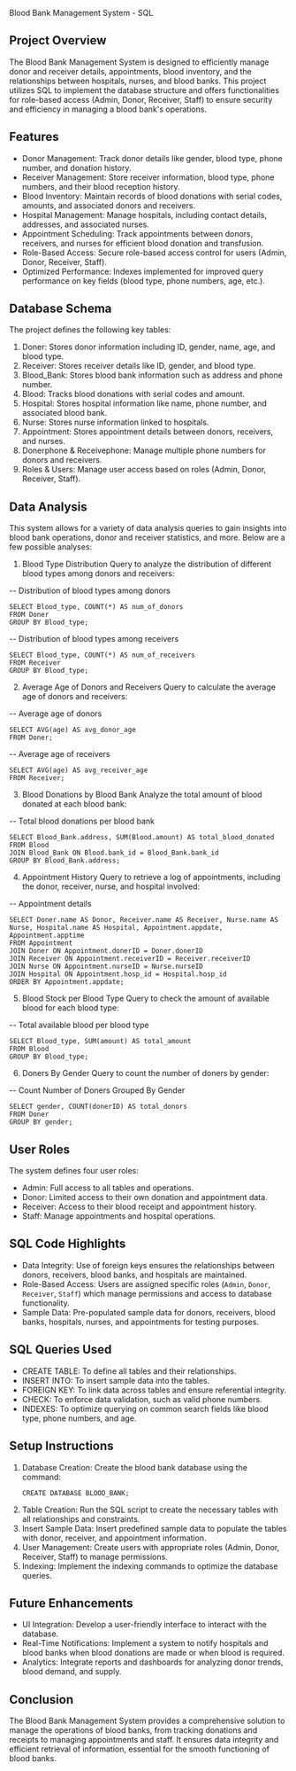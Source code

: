 Blood Bank Management System - SQL

## Project Overview
The Blood Bank Management System is designed to efficiently manage donor and receiver details, appointments, blood inventory, and the relationships between hospitals, nurses, and blood banks. This project utilizes SQL to implement the database structure and offers functionalities for role-based access (Admin, Donor, Receiver, Staff) to ensure security and efficiency in managing a blood bank's operations.

## Features
- Donor Management: Track donor details like gender, blood type, phone number, and donation history.
- Receiver Management: Store receiver information, blood type, phone numbers, and their blood reception history.
- Blood Inventory: Maintain records of blood donations with serial codes, amounts, and associated donors and receivers.
- Hospital Management: Manage hospitals, including contact details, addresses, and associated nurses.
- Appointment Scheduling: Track appointments between donors, receivers, and nurses for efficient blood donation and transfusion.
- Role-Based Access: Secure role-based access control for users (Admin, Donor, Receiver, Staff).
- Optimized Performance: Indexes implemented for improved query performance on key fields (blood type, phone numbers, age, etc.).

## Database Schema
The project defines the following key tables:
1. Doner: Stores donor information including ID, gender, name, age, and blood type.
2. Receiver: Stores receiver details like ID, gender, and blood type.
3. Blood_Bank: Stores blood bank information such as address and phone number.
4. Blood: Tracks blood donations with serial codes and amount.
5. Hospital: Stores hospital information like name, phone number, and associated blood bank.
6. Nurse: Stores nurse information linked to hospitals.
7. Appointment: Stores appointment details between donors, receivers, and nurses.
8. Donerphone & Receivephone: Manage multiple phone numbers for donors and receivers.
9. Roles & Users: Manage user access based on roles (Admin, Donor, Receiver, Staff).

## Data Analysis

This system allows for a variety of data analysis queries to gain insights into blood bank operations, donor and receiver statistics, and more. Below are a few possible analyses:

1. Blood Type Distribution
Query to analyze the distribution of different blood types among donors and receivers:

-- Distribution of blood types among donors
 ```
SELECT Blood_type, COUNT(*) AS num_of_donors
FROM Doner
GROUP BY Blood_type;
 ```

-- Distribution of blood types among receivers
 ```
SELECT Blood_type, COUNT(*) AS num_of_receivers
FROM Receiver
GROUP BY Blood_type;
 ```

2. Average Age of Donors and Receivers
Query to calculate the average age of donors and receivers:

-- Average age of donors
 ```
SELECT AVG(age) AS avg_donor_age
FROM Doner;
 ```

-- Average age of receivers
 ```
SELECT AVG(age) AS avg_receiver_age
FROM Receiver;
 ```

3. Blood Donations by Blood Bank
Analyze the total amount of blood donated at each blood bank:

-- Total blood donations per blood bank
 ```
SELECT Blood_Bank.address, SUM(Blood.amount) AS total_blood_donated
FROM Blood
JOIN Blood_Bank ON Blood.bank_id = Blood_Bank.bank_id
GROUP BY Blood_Bank.address;
 ```

4. Appointment History
Query to retrieve a log of appointments, including the donor, receiver, nurse, and hospital involved:

-- Appointment details
 ```
SELECT Doner.name AS Donor, Receiver.name AS Receiver, Nurse.name AS Nurse, Hospital.name AS Hospital, Appointment.appdate, Appointment.apptime
FROM Appointment
JOIN Doner ON Appointment.donerID = Doner.donerID
JOIN Receiver ON Appointment.receiverID = Receiver.receiverID
JOIN Nurse ON Appointment.nurseID = Nurse.nurseID
JOIN Hospital ON Appointment.hosp_id = Hospital.hosp_id
ORDER BY Appointment.appdate;
 ```

5. Blood Stock per Blood Type
Query to check the amount of available blood for each blood type:

-- Total available blood per blood type
 ```
SELECT Blood_type, SUM(amount) AS total_amount
FROM Blood
GROUP BY Blood_type;
```

6.  Doners By Gender
Query to count the number of doners by gender:

-- Count Number of Doners Grouped By Gender
```
SELECT gender, COUNT(donerID) AS total_donors
FROM Doner
GROUP BY gender;
```

## User Roles

The system defines four user roles:
- Admin: Full access to all tables and operations.
- Donor: Limited access to their own donation and appointment data.
- Receiver: Access to their blood receipt and appointment history.
- Staff: Manage appointments and hospital operations.

## SQL Code Highlights
- Data Integrity: Use of foreign keys ensures the relationships between donors, receivers, blood banks, and hospitals are maintained.
- Role-Based Access: Users are assigned specific roles (`Admin`, `Donor`, `Receiver`, `Staff`) which manage permissions and access to database functionality.
- Sample Data: Pre-populated sample data for donors, receivers, blood banks, hospitals, nurses, and appointments for testing purposes.

## SQL Queries Used
- CREATE TABLE: To define all tables and their relationships.
- INSERT INTO: To insert sample data into the tables.
- FOREIGN KEY: To link data across tables and ensure referential integrity.
- CHECK: To enforce data validation, such as valid phone numbers.
- INDEXES: To optimize querying on common search fields like blood type, phone numbers, and age.

## Setup Instructions
1. Database Creation: Create the blood bank database using the command:
   ```
   CREATE DATABASE BLOOD_BANK;
   ```
2. Table Creation: Run the SQL script to create the necessary tables with all relationships and constraints.
3. Insert Sample Data: Insert predefined sample data to populate the tables with donor, receiver, and appointment information.
4. User Management: Create users with appropriate roles (Admin, Donor, Receiver, Staff) to manage permissions.
5. Indexing: Implement the indexing commands to optimize the database queries.

## Future Enhancements
- UI Integration: Develop a user-friendly interface to interact with the database.
- Real-Time Notifications: Implement a system to notify hospitals and blood banks when blood donations are made or when blood is required.
- Analytics: Integrate reports and dashboards for analyzing donor trends, blood demand, and supply.

## Conclusion
The Blood Bank Management System provides a comprehensive solution to manage the operations of blood banks, from tracking donations and receipts to managing appointments and staff. It ensures data integrity and efficient retrieval of information, essential for the smooth functioning of blood banks.

